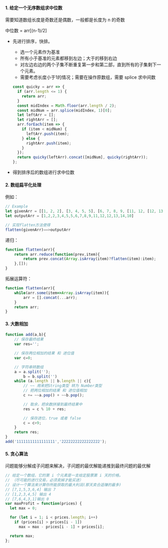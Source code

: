 #### 1. 给定一个无序数组求中位数

需要知道数组长度是奇数还是偶数，一般都是长度为 n 的奇数

中位数 = arr[(n-1)/2]

+ 先进行排序，快排。

  + 选一个元素作为基准
  + 所有小于基准的元素都移到左边；大于的移到右边
  + 对左边右边的两个子集不断重复第一步和第二部，直到所有的子集剩下一个元素。
  + 需要考虑长度小于1的情况；需要在操作原数组，需要 splice 求中间数

  ```js
  const quicky = arr => {
    if (arr.length <= 1) {
      return arr;
    }
    const midIndex = Math.floor(arr.length / 2);
    const midNum = arr.splice(midIndex, 1)[0]; 
    let leftArr = [];
    let rightArr = [];
    arr.forEach(item => {
      if (item < midNum) {
        leftArr.push(item);
      } else {
        rightArr.push(item);
      }
    });
    return quicky(leftArr).concat([midNum], quicky(rightArr));
  };
  ```

+ 得到排序后的数组进行求中位数 

#### 2. 数组扁平化处理

例如：

```js
// Example
let givenArr = [[1, 2, 2], [3, 4, 5, 5], [6, 7, 8, 9, [11, 12, [12, 13, [14]]]], 10];
let outputArr = [1,2,2,3,4,5,5,6,7,8,9,11,12,12,13,14,10]

// 实现flatten方法使得
flatten(givenArr)——>outputArr

```

递归：

```js
function flatten(arr){
    return arr.reduce(function(prev,item){
        return prev.concat(Array.isArray(item)?flatten(item):item);
    },[]);
}

```

拓展运算符：

```js
function flatten(arr){
    while(arr.some(item=>Array.isArray(item)){
        arr = [].concat(...arr);
    }
    return arr;
}

```

#### 3. 大数相加

```js
function add(a,b){
    // 保存最终结果
    var res='';

    // 保存两位相加的结果 和 进位值
    var c=0;

    // 字符串转数组
    a = a.split('');
		b = b.split('')
    while (a.length || b.length || c){
        // ~~ 用来把String类型 转为 Number类型
        // 把两位相加的结果 和 进位值相加
        c += ~~a.pop() + ~~b.pop();

        // 取余，把余数拼接到最终结果中
        res = c % 10 + res;

        // 保存进位，true 或者 false
        c = c>9;
    }
    return res;
}
add('11111111111111111','22222222222222222');
```

#### 5. 贪心算法

 问题能够分解成子问题来解决，子问题的最优解能递推到最终问题的最优解

```js
// 给定一个数组，它的第 i 个元素是一支给定股票第 i 天的价格。 
// （尽可能的进行交易，必须卖掉才能买进）
// 设计一个算法来计算你所能获取的最大利润(那天卖合适赚的最多)
// [7,1,5,3,6,4] 输出 7
// [1,2,3,4,5] 输出 4
// [7,6,4,3,1]输出 0
var maxProfit = function(prices) {
  let max = 0;

  for (let i = 1; i < prices.length; i++)
    if (prices[i] > prices[i - 1])
      max = max - prices[i - 1] + prices[i];

  return max;
};
```

